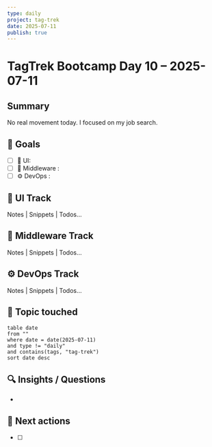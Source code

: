 ```yaml
---
type: daily
project: tag-trek
date: 2025-07-11
publish: true
---
```

# TagTrek Bootcamp Day 10 – 2025-07-11

## Summary
No real movement today.  I focused on my job search.

## 🎯 Goals
- [ ] 🐣 UI:
- [ ] 🌳 Middleware :
- [ ] ⚙️ DevOps  : 

## 🐣 UI Track
Notes | Snippets | Todos…

## 🌳 Middleware Track
Notes | Snippets | Todos…

## ⚙️ DevOps Track
Notes | Snippets | Todos…

## 🧩 Topic touched
```dataview
table date
from ""
where date = date(2025-07-11)
and type != "daily"
and contains(tags, "tag-trek")
sort date desc
```

## 🔍 Insights / Questions
- 

## 🚀 Next actions
- [ ]
